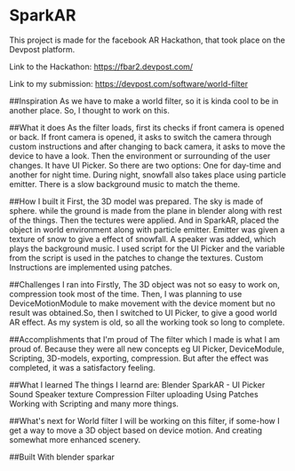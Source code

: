 # SparkAR

This project is made for the facebook AR Hackathon, that took place on the Devpost platform.

Link to the Hackathon: https://fbar2.devpost.com/

Link to my submission: https://devpost.com/software/world-filter

##Inspiration
As we have to make a world filter, so it is kinda cool to be in another place. So, I thought to work on this.

##What it does
As the filter loads, first its checks if front camera is opened or back. If front camera is opened, it asks to switch the camera through custom instructions and after changing to back camera, it asks to move the device to have a look. Then the environment or surrounding of the user changes. It have UI Picker. So there are two options: One for day-time and another for night time. During night, snowfall also takes place using particle emitter. There is a slow background music to match the theme.

##How I built it
First, the 3D model was prepared. The sky is made of sphere. while the ground is made from the plane in blender along with rest of the things. Then the tectures were applied. And in SparkAR, placed the object in world environment along with particle emitter. Emitter was given a texture of snow to give a effect of snowfall. A speaker was added, which plays the background music. I used script for the UI Picker and the variable from the script is used in the patches to change the textures. Custom Instructions are implemented using patches.

##Challenges I ran into
Firstly, The 3D object was not so easy to work on, compression took most of the time. Then, I was planning to use DeviceMotionModule to make movement with the device moment but no result was obtained.So, then I switched to UI Picker, to give a good world AR effect. As my system is old, so all the working took so long to complete.

##Accomplishments that I'm proud of
The filter which I made is what I am proud of. Because they were all new concepts eg UI Picker, DeviceModule, Scripting, 3D-models, exporting, compression. But after the effect was completed, it was a satisfactory feeling.

##What I learned
The things I learnd are: Blender SparkAR - UI Picker Sound Speaker texture Compression Filter uploading Using Patches Working with Scripting and many more things.

##What's next for World filter
I will be working on this filter, if some-how I get a way to move a 3D object based on device motion. And creating somewhat more enhanced scenery.

##Built With
blender
sparkar


